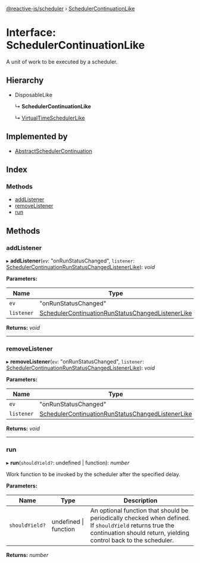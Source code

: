 [@reactive-js/scheduler](../README.md) › [SchedulerContinuationLike](schedulercontinuationlike.md)

# Interface: SchedulerContinuationLike

A unit of work to be executed by a scheduler.

## Hierarchy

* DisposableLike

  ↳ **SchedulerContinuationLike**

  ↳ [VirtualTimeSchedulerLike](virtualtimeschedulerlike.md)

## Implemented by

* [AbstractSchedulerContinuation](../classes/abstractschedulercontinuation.md)

## Index

### Methods

* [addListener](schedulercontinuationlike.md#addlistener)
* [removeListener](schedulercontinuationlike.md#removelistener)
* [run](schedulercontinuationlike.md#run)

## Methods

###  addListener

▸ **addListener**(`ev`: "onRunStatusChanged", `listener`: [SchedulerContinuationRunStatusChangedListenerLike](../README.md#schedulercontinuationrunstatuschangedlistenerlike)): *void*

**Parameters:**

Name | Type |
------ | ------ |
`ev` | "onRunStatusChanged" |
`listener` | [SchedulerContinuationRunStatusChangedListenerLike](../README.md#schedulercontinuationrunstatuschangedlistenerlike) |

**Returns:** *void*

___

###  removeListener

▸ **removeListener**(`ev`: "onRunStatusChanged", `listener`: [SchedulerContinuationRunStatusChangedListenerLike](../README.md#schedulercontinuationrunstatuschangedlistenerlike)): *void*

**Parameters:**

Name | Type |
------ | ------ |
`ev` | "onRunStatusChanged" |
`listener` | [SchedulerContinuationRunStatusChangedListenerLike](../README.md#schedulercontinuationrunstatuschangedlistenerlike) |

**Returns:** *void*

___

###  run

▸ **run**(`shouldYield?`: undefined | function): *number*

Work function to be invoked by the scheduler after the specified delay.

**Parameters:**

Name | Type | Description |
------ | ------ | ------ |
`shouldYield?` | undefined &#124; function | An optional function that should be periodically checked when defined. If `shouldYield` returns true the continuation should return, yielding control back to the scheduler.  |

**Returns:** *number*
